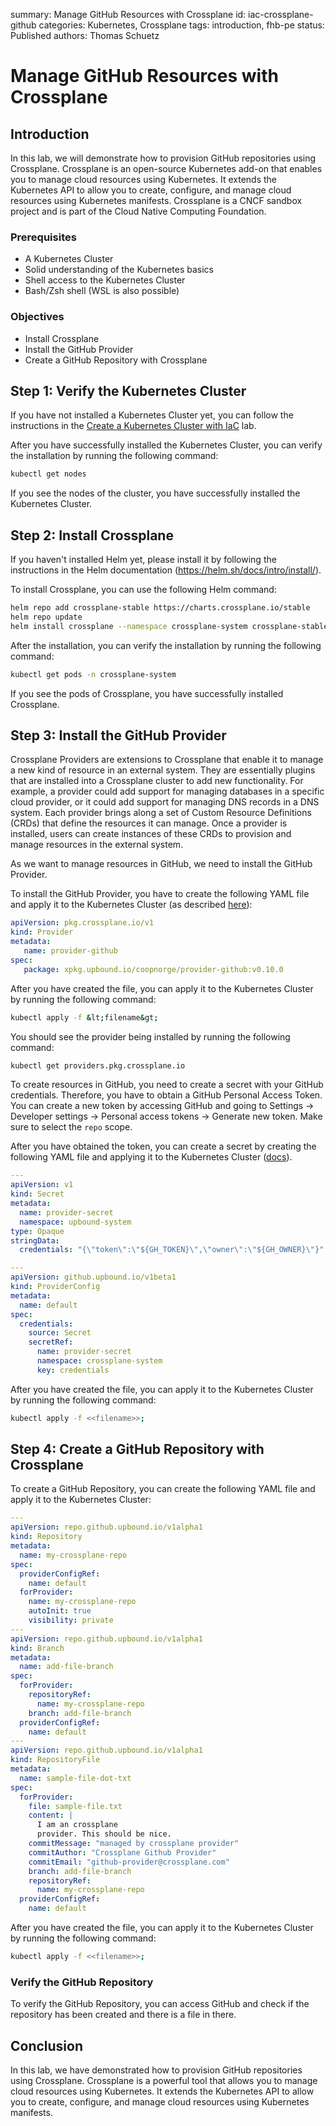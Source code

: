 summary: Manage GitHub Resources with Crossplane
id: iac-crossplane-github
categories: Kubernetes, Crossplane
tags: introduction, fhb-pe
status: Published
authors: Thomas Schuetz

# Manage GitHub Resources with Crossplane

## Introduction
In this lab, we will demonstrate how to provision GitHub repositories using Crossplane. Crossplane is an open-source Kubernetes add-on that enables you to manage cloud resources using Kubernetes. It extends the Kubernetes API to allow you to create, configure, and manage cloud resources using Kubernetes manifests. Crossplane is a CNCF sandbox project and is part of the Cloud Native Computing Foundation.

### Prerequisites
- A Kubernetes Cluster
- Solid understanding of the Kubernetes basics
- Shell access to the Kubernetes Cluster
- Bash/Zsh shell (WSL is also possible)

### Objectives
- Install Crossplane
- Install the GitHub Provider
- Create a GitHub Repository with Crossplane


## Step 1: Verify the Kubernetes Cluster
If you have not installed a Kubernetes Cluster yet, you can follow the instructions in the [Create a Kubernetes Cluster with IaC](./iac-exo-k8s-cluster) lab.

After you have successfully installed the Kubernetes Cluster, you can verify the installation by running the following command:

```bash
kubectl get nodes
```

If you see the nodes of the cluster, you have successfully installed the Kubernetes Cluster.

## Step 2: Install Crossplane
If you haven't installed Helm yet, please install it by following the instructions in the Helm documentation (https://helm.sh/docs/intro/install/).

To install Crossplane, you can use the following Helm command:

```bash
helm repo add crossplane-stable https://charts.crossplane.io/stable
helm repo update
helm install crossplane --namespace crossplane-system crossplane-stable/crossplane --create-namespace --wait
```

After the installation, you can verify the installation by running the following command:

```bash
kubectl get pods -n crossplane-system
```

If you see the pods of Crossplane, you have successfully installed Crossplane.

## Step 3: Install the GitHub Provider
Crossplane Providers are extensions to Crossplane that enable it to manage a new kind of resource in an external system. They are essentially plugins that are installed into a Crossplane cluster to add new functionality. For example, a provider could add support for managing databases in a specific cloud provider, or it could add support for managing DNS records in a DNS system. Each provider brings along a set of Custom Resource Definitions (CRDs) that define the resources it can manage. Once a provider is installed, users can create instances of these CRDs to provision and manage resources in the external system.

As we want to manage resources in GitHub, we need to install the GitHub Provider.

To install the GitHub Provider, you have to create the following YAML file and apply it to the Kubernetes Cluster (as described [here](https://marketplace.upbound.io/providers/coopnorge/provider-github/v0.10.0)):

```yaml
apiVersion: pkg.crossplane.io/v1
kind: Provider
metadata:
   name: provider-github
spec:
   package: xpkg.upbound.io/coopnorge/provider-github:v0.10.0
```

After you have created the file, you can apply it to the Kubernetes Cluster by running the following command:

```bash
kubectl apply -f &lt;filename&gt;
```

You should see the provider being installed by running the following command:

```bash
kubectl get providers.pkg.crossplane.io
```

To create resources in GitHub, you need to create a secret with your GitHub credentials. Therefore, you have to obtain a GitHub Personal Access Token. You can create a new token by accessing GitHub and going to Settings -> Developer settings -> Personal access tokens -> Generate new token. Make sure to select the `repo` scope.

After you have obtained the token, you can create a secret by creating the following YAML file and applying it to the Kubernetes Cluster ([docs](https://github.com/coopnorge/provider-github/blob/main/README.md)).

```yaml
---
apiVersion: v1
kind: Secret
metadata:
  name: provider-secret
  namespace: upbound-system
type: Opaque
stringData:
  credentials: "{\"token\":\"${GH_TOKEN}\",\"owner\":\"${GH_OWNER}\"}"

---
apiVersion: github.upbound.io/v1beta1
kind: ProviderConfig
metadata:
  name: default
spec:
  credentials:
    source: Secret
    secretRef:
      name: provider-secret
      namespace: crossplane-system
      key: credentials
```

After you have created the file, you can apply it to the Kubernetes Cluster by running the following command:

```bash
kubectl apply -f <<filename>>;
```

## Step 4: Create a GitHub Repository with Crossplane
To create a GitHub Repository, you can create the following YAML file and apply it to the Kubernetes Cluster:

```yaml
---
apiVersion: repo.github.upbound.io/v1alpha1
kind: Repository
metadata:
  name: my-crossplane-repo
spec:
  providerConfigRef:
    name: default
  forProvider:
    name: my-crossplane-repo
    autoInit: true
    visibility: private
---
apiVersion: repo.github.upbound.io/v1alpha1
kind: Branch
metadata:
  name: add-file-branch
spec:
  forProvider:
    repositoryRef:
      name: my-crossplane-repo
    branch: add-file-branch
  providerConfigRef:
    name: default
---
apiVersion: repo.github.upbound.io/v1alpha1
kind: RepositoryFile
metadata:
  name: sample-file-dot-txt
spec:
  forProvider:
    file: sample-file.txt
    content: |
      I am an crossplane
      provider. This should be nice.
    commitMessage: "managed by crossplane provider"
    commitAuthor: "Crossplane Github Provider"
    commitEmail: "github-provider@crossplane.com"
    branch: add-file-branch
    repositoryRef:
      name: my-crossplane-repo
  providerConfigRef:
    name: default
```

After you have created the file, you can apply it to the Kubernetes Cluster by running the following command:

```bash
kubectl apply -f <<filename>>;
```

### Verify the GitHub Repository
To verify the GitHub Repository, you can access GitHub and check if the repository has been created and there is a file in there.

## Conclusion
In this lab, we have demonstrated how to provision GitHub repositories using Crossplane. Crossplane is a powerful tool that allows you to manage cloud resources using Kubernetes. It extends the Kubernetes API to allow you to create, configure, and manage cloud resources using Kubernetes manifests. 












